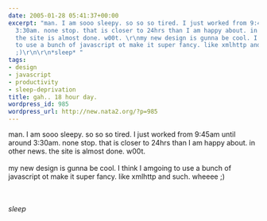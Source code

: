 ```yaml
---
date: 2005-01-28 05:41:37+00:00
excerpt: "man. I am sooo sleepy. so so so tired. I just worked from 9:45am until around
  3:30am. none stop. that is closer to 24hrs than I am happy about. in other news.
  the site is almost done. w00t. \r\nmy new design is gunna be cool. I think I amgoing
  to use a bunch of javascript ot make it super fancy. like xmlhttp and such. wheeee
  ;)\r\n\r\n*sleep* "
tags:
- design
- javascript
- productivity
- sleep-deprivation
title: gah.. 18 hour day.
wordpress_id: 985
wordpress_url: http://new.nata2.org/?p=985
---
```


man. I am sooo sleepy. so so so tired. I just worked from 9:45am until around 3:30am. none stop. that is closer to 24hrs than I am happy about. in other news. the site is almost done. w00t. 
<br/><br/>my new design is gunna be cool. I think I amgoing to use a bunch of javascript ot make it super fancy. like xmlhttp and such. wheeee ;)

<br/><br/>*sleep*
